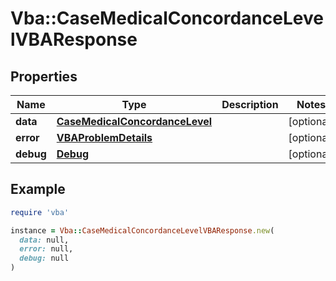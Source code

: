 # Vba::CaseMedicalConcordanceLevelVBAResponse

## Properties

| Name | Type | Description | Notes |
| ---- | ---- | ----------- | ----- |
| **data** | [**CaseMedicalConcordanceLevel**](CaseMedicalConcordanceLevel.md) |  | [optional] |
| **error** | [**VBAProblemDetails**](VBAProblemDetails.md) |  | [optional] |
| **debug** | [**Debug**](Debug.md) |  | [optional] |

## Example

```ruby
require 'vba'

instance = Vba::CaseMedicalConcordanceLevelVBAResponse.new(
  data: null,
  error: null,
  debug: null
)
```

